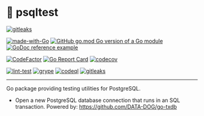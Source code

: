 # 🔬 psqltest
[![gitleaks](https://img.shields.io/badge/protected%20by-gitleaks-blue)](https://github.com/zricethezav/gitleaks-action)

[![made-with-Go](https://img.shields.io/badge/Made%20with-Go-1f425f.svg)](https://go.dev/)
[![GitHub go.mod Go version of a Go module](https://img.shields.io/github/go-mod/go-version/adrianbrad/psqltest)](https://github.com/adrianbrad/psqltest)
[![GoDoc reference example](https://img.shields.io/badge/godoc-reference-blue.svg)](https://godoc.org/adrianbrad/psqltest)

[![CodeFactor](https://www.codefactor.io/repository/github/adrianbrad/psqltest/badge)](https://www.codefactor.io/repository/github/adrianbrad/psqltest)
[![Go Report Card](https://goreportcard.com/badge/github.com/adrianbrad/psqltest)](https://goreportcard.com/report/github.com/adrianbrad/psqltest)
[![codecov](https://codecov.io/gh/adrianbrad/psqltest/branch/main/graph/badge.svg)](https://codecov.io/gh/adrianbrad/psqltest)

[![lint-test](https://github.com/adrianbrad/psqltest/workflows/lint-test/badge.svg)](https://github.com/adrianbrad/psqltest/actions?query=workflow%3Alint-test)
[![grype](https://github.com/adrianbrad/psqltest/workflows/grype/badge.svg)](https://github.com/adrianbrad/psqltest/actions?query=workflow%3Agrype)
[![codeql](https://github.com/adrianbrad/psqltest/workflows/CodeQL/badge.svg)](https://github.com/adrianbrad/psqltest/actions?query=workflow%3ACodeQL)
[![gitleaks](https://github.com/adrianbrad/psqltest/workflows/gitleaks/badge.svg)](https://github.com/adrianbrad/psqltest/actions?query=workflow%3Agitleaks)

---
Go package providing testing utilities for PostgreSQL.

- Open a new PostgreSQL database connection that runs in an SQL transaction. Powered by: https://github.com/DATA-DOG/go-txdb